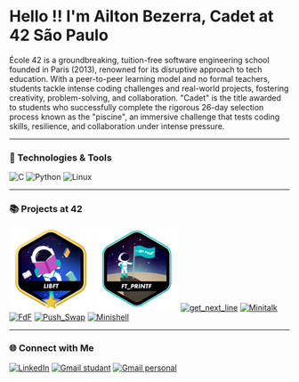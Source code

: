 # Hello !! I'm Ailton Bezerra, Cadet at 42 São Paulo
École 42 is a groundbreaking, tuition-free software engineering school founded in Paris (2013), renowned for its disruptive approach to tech education.
With a peer-to-peer learning model and no formal teachers, students tackle intense coding challenges and real-world projects,
fostering creativity, problem-solving, and collaboration. "Cadet" is the title awarded to students who successfully complete the rigorous 26-day selection process known as the "piscine",
an immersive challenge that tests coding skills, resilience, and collaboration under intense pressure.

---

### 🚀 Technologies & Tools

![C](https://img.shields.io/badge/C-00599C?style=for-the-badge&logo=c&logoColor=white)
![Python](https://img.shields.io/badge/Python-3776AB?style=for-the-badge&logo=python&logoColor=white)
![Linux](https://img.shields.io/badge/Linux-FCC624?style=for-the-badge&logo=linux&logoColor=black)

---

### 📚 Projects at 42
[![Libft](./badges/libftm.png)](https://github.com/Ailton-Bezerra/Libft_42)
[![Printf](./badges/ft_printfe.png)](https://github.com/Ailton-Bezerra/Printf_42)
[![get_next_line](./badges/get_next_linee.png)](https://github.com/Ailton-Bezerra/Get_next_line_42)
[![Minitalk](./badges/pipexe.png)](https://github.com/Ailton-Bezerra/Minitalk_42)
[![FdF](./badges/fdfe.png)](https://github.com/Ailton-Bezerra/FDF_42)
[![Push_Swap](./badges/push_swape.png)](https://github.com/Ailton-Bezerra/Push_swap)
[![Minishell](./badges/minishelln.png)](https://github.com/Ailton-Bezerra/Minishell_42)

---

### 🌐 Connect with Me

[![LinkedIn](https://img.shields.io/badge/LinkedIn-0077B5?style=for-the-badge&logo=linkedin&logoColor=white)](https://www.linkedin.com/in/ailtonbezerra)
[![Gmail studant](https://img.shields.io/badge/Gmail-D14836?style=for-the-badge&logo=gmail&logoColor=white)](mailto:ailbezer@student.42sp.org.br)
[![Gmail personal](https://img.shields.io/badge/Gmail-D14836?style=for-the-badge&logo=gmail&logoColor=white)](mailto:ailtonbsilva96@gmail.com)
